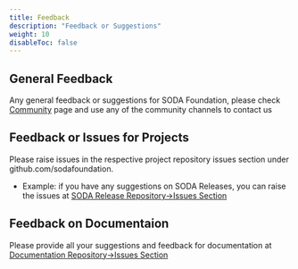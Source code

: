 ```yaml
---
title: Feedback
description: "Feedback or Suggestions"
weight: 10
disableToc: false
---
```

## General Feedback
Any general feedback or suggestions for SODA Foundation, please check [Community](../community/_index.md) page and use any of the community channels to contact us

## Feedback or Issues for Projects
Please raise issues in the respective project repository issues section under github.com/sodafoundation.

- Example:
if you have any suggestions on SODA Releases, you can raise the issues at [SODA Release Repository->Issues Section](https://github.com/sodafoundation/releases/issues)

## Feedback on Documentaion
Please provide all your suggestions and feedback for documentation at [Documentation Repository->Issues Section](https://github.com/sodafoundation/documentation/issues)
